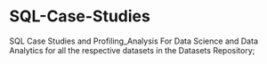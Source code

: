 # SQL-Case-Studies
SQL Case Studies and Profiling_Analysis For Data Science and Data Analytics 
for all the respective datasets in the Datasets Repository;

